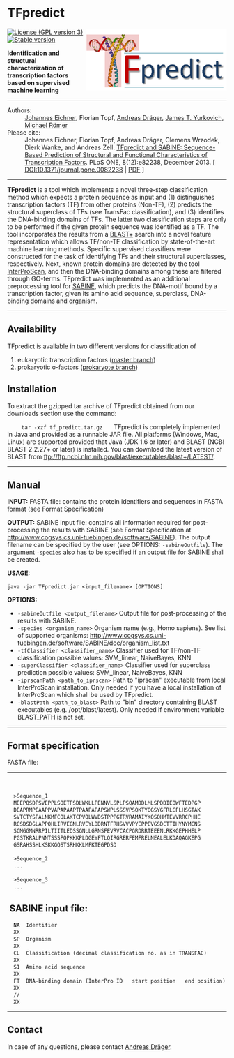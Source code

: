 TFpredict
=========
<img align="right" src="https://github.com/draeger-lab/TFpredict/blob/master/doc/tfpredict_logo.png" title="TFpredict"/> 

[![License (GPL version 3)](https://img.shields.io/badge/license-GPLv3.0-blue.svg?style=flat-square)](http://opensource.org/licenses/GPL-3.0)
[![Stable version](https://img.shields.io/badge/Stable_version-1.3-brightgreen.svg)](http://shields.io)

**Identification and structural characterization of transcription factors based on supervised machine learning**
  ___________________________________________________________________________________________________________

<dl>
  <dt>Authors:</dt>
  <dd>
    <a href="http://www.cogsys.cs.uni-tuebingen.de/mitarb/eichner/">Johannes Eichner</a>,
    Florian Topf,
    <a href="http://draeger-lab.org">Andreas Dräger</a>,
    <a href="http://sbrg.ucsd.edu/researchers/yurkovich/">James T. Yurkovich</a>,
    <a href="http://www.cogsys.cs.uni-tuebingen.de/mitarb/roemer/">Michael Römer</a>
  </dd>
  <dt>Please cite:</dt>
  <dd>Johannes Eichner, Florian Topf, Andreas Dräger, Clemens Wrzodek, Dierk Wanke, and Andreas Zell. <a href="http://dx.doi.org/10.1371%2Fjournal.pone.0082238">TFpredict and SABINE: Sequence-Based Prediction of Structural and Functional Characteristics of Transcription Factors</a>. PLoS ONE, 8(12):e82238, December 2013.
  [ <a href="http://dx.doi.org/10.1371/journal.pone.0082238">DOI:10.1371/journal.pone.0082238</a> | <a href="http://www.plosone.org/article/fetchObject.action?uri=info%3Adoi%2F10.1371%2Fjournal.pone.0082238&representation=PDF">PDF</a> ]  
  </dd>
</dl>

  ___________________________________________________________________________________________________________

**TFpredict** is a tool which implements a novel three-step classification method which expects a protein sequence as input and (1) distinguishes transcription factors (TF) from other proteins (Non-TF), (2) predicts the structural superclass of TFs (see TransFac classification), and (3) identifies the DNA-binding domains of TFs. The latter two classification steps are only to be performed if the given protein sequence was identified as a TF. The tool incorporates the results from a [BLAST+](http://blast.ncbi.nlm.nih.gov/Blast.cgi?CMD=Web&PAGE_TYPE=BlastDocs&DOC_TYPE=Download) search into a novel feature representation which allows TF/non-TF classification by state-of-the-art machine learning methods. Specific supervised classifiers were constructed for the task of identifying TFs and their structural superclasses, respectively. Next, known protein domains are detected by the tool [InterProScan](http://www.ebi.ac.uk/Tools/pfa/iprscan/), and then the DNA-binding domains among these are filtered through GO-terms. TFpredict was implemented as an additional preprocessing tool for [SABINE](http://www.cogsys.cs.uni-tuebingen.de/software/SABINE), which predicts the DNA-motif bound by a transcription factor, given its amino acid sequence, superclass, DNA-binding domains and organism.
  ___________________________________________________________________________________________________________
  
  Availability
  ------------
  
TFpredict is available in two different versions for classification of
1. eukaryotic transcription factors ([master branch](https://github.com/draeger-lab/TFpredict/tree/master))
2. prokaryotic σ-factors ([prokaryote branch](https://github.com/draeger-lab/TFpredict/tree/prokaryote))


  Installation
  ------------

  To extract the gzipped tar archive of TFpredict obtained from our downloads section use the command:
  
  ```
    tar -xzf tf_predict.tar.gz
  ```
  
  TFpredict is completely implemented in Java and provided as a runnable JAR file. All platforms (Windows, Mac, Linux) 
  are supported provided that Java (JDK 1.6 or later) and BLAST (NCBI BLAST 2.2.27+ or later) is installed. 
  You can download the latest version of BLAST from ftp://ftp.ncbi.nlm.nih.gov/blast/executables/blast+/LATEST/. 

  _____________________________________________________________________________________________________________


  Manual
  ------ 

  **INPUT:**  FASTA file: contains the protein identifiers and sequences in FASTA format  (see Format Specification)
  
  **OUTPUT:** SABINE input file: contains all information required for post-processing the results with SABINE (see Format Specification at http://www.cogsys.cs.uni-tuebingen.de/software/SABINE). The output filename can be specified by the user (see OPTIONS: `-sabineOutfile`). The argument `-species` also has to be specified if an output file for SABINE shall be created.
  
  **USAGE:**
  
  ```
  java -jar TFpredict.jar <input_filename> [OPTIONS]
  ```
  
  **OPTIONS:** 	
  * `-sabineOutfile <output_filename>` Output file for post-processing of the results with SABINE.
  * `-species <organism_name>` Organism name (e.g., Homo sapiens). See list of supported organisms: http://www.cogsys.cs.uni-tuebingen.de/software/SABINE/doc/organism_list.txt
  * `-tfClassifier <classifier_name>` Classifier used for TF/non-TF classification possible values: SVM_linear, NaiveBayes, KNN
  * `-superClassifier <classifier_name>` Classifier used for superclass prediction possible values: SVM_linear, NaiveBayes, KNN
  * `-iprscanPath <path_to_iprscan>` Path to "iprscan" executable from local InterProScan installation. Only needed if you have a local installation of InterProScan which shall be used by TFpredict.
  * `-blastPath <path_to_blast>` Path to "bin" directory containing BLAST executables (e.g. /opt/blast/latest). Only needed if environment variable BLAST_PATH is not set.

  ___________________________________________________________________________________________________________

  Format specification
  --------------------

  FASTA file:
  __________________________________________________________________________________________
  
```
  >Sequence_1
  MEEPQSDPSVEPPLSQETFSDLWKLLPENNVLSPLPSQAMDDLMLSPDDIEQWFTEDPGP
  DEAPRMPEAAPPVAPAPAAPTPAAPAPAPSWPLSSSVPSQKTYQGSYGFRLGFLHSGTAK
  SVTCTYSPALNKMFCQLAKTCPVQLWVDSTPPPGTRVRAMAIYKQSQHMTEVVRRCPHHE
  RCSDSDGLAPPQHLIRVEGNLRVEYLDDRNTFRHSVVVPYEPPEVGSDCTTIHYNYMCNS
  SCMGGMNRRPILTIITLEDSSGNLLGRNSFEVRVCACPGRDRRTEEENLRKKGEPHHELP
  PGSTKRALPNNTSSSPQPKKKPLDGEYFTLQIRGRERFEMFRELNEALELKDAQAGKEPG
  GSRAHSSHLKSKKGQSTSRHKKLMFKTEGPDSD

  >Sequence_2
  ...

  >Sequence_3
  ...
```
  
  SABINE input file:
  --------------------

```
  NA  Identifier
  XX
  SP  Organism
  XX
  CL  Classification (decimal classification no. as in TRANSFAC)
  XX
  S1  Amino acid sequence
  XX
  FT  DNA-binding domain (InterPro ID   start position   end position)
  XX
  //
  XX
```
  _____________________________________________________________________________________________________________

  Contact
  ---------------------

  In case of any questions, please contact <a href="mailto:andreas.draeger@uni-tuebingen.de?subject=TFpredict">Andreas Dräger</a>.
